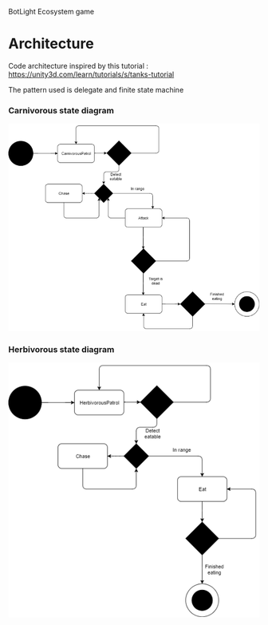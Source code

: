 
BotLight
Ecosystem game




# Architecture
Code architecture inspired by this tutorial :
https://unity3d.com/learn/tutorials/s/tanks-tutorial

The pattern used is delegate and finite state machine

### Carnivorous state diagram
    
    
    
   ![Alt text](Diagrams/CarnivorousPatrolStateDiagram.png?raw=true "Carnivorous state diagram")
   
   
### Herbivorous state diagram
    
    
    
   ![Alt text](Diagrams/HerbivorousPatrolStateDiagram.png?raw=true "Herbivorous state diagram")

